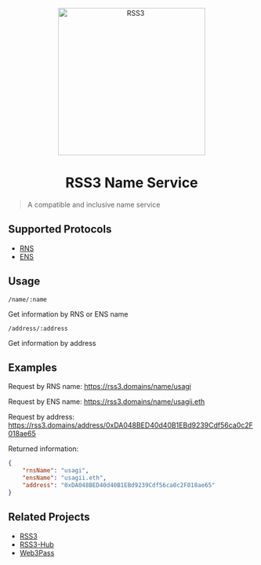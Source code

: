 <p align="center">
<img src="https://rss3.mypinata.cloud/ipfs/QmUG6H3Z7D5P511shn7sB4CPmpjH5uZWu4m5mWX7U3Gqbu" alt="RSS3" width="300">
</p>
<h1 align="center">RSS3 Name Service</h1>

> A compatible and inclusive name service

## Supported Protocols

- [RNS](https://ropsten.etherscan.io/address/0x63CfEB343975116Ec2fc27125609da236D066615)
- [ENS](https://ens.domains)

## Usage

`/name/:name`

Get information by RNS or ENS name

`/address/:address`

Get information by address

## Examples

Request by RNS name: https://rss3.domains/name/usagi

Request by ENS name: https://rss3.domains/name/usagii.eth

Request by address: https://rss3.domains/address/0xDA048BED40d40B1EBd9239Cdf56ca0c2F018ae65

Returned information:

```json
{
    "rnsName": "usagi",
    "ensName": "usagii.eth",
    "address": "0xDA048BED40d40B1EBd9239Cdf56ca0c2F018ae65"
}
```

## Related Projects

- [RSS3](https://github.com/NaturalSelectionLabs/RSS3)
- [RSS3-Hub](https://github.com/NaturalSelectionLabs/RSS3-Hub)
- [Web3Pass](https://github.com/NaturalSelectionLabs/Web3Pass)